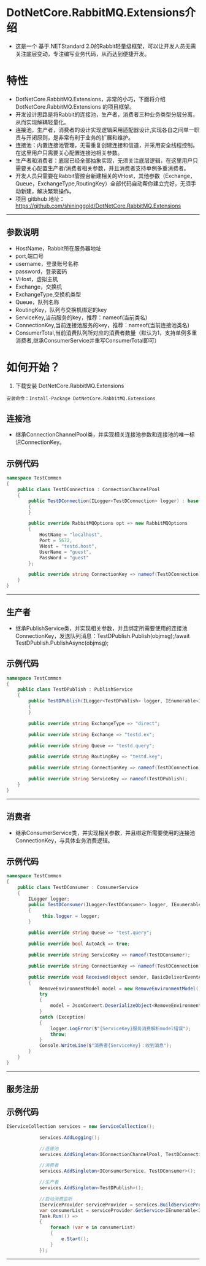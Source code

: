 
# DotNetCore.RabbitMQ.Extensions介绍

* 这是一个 基于.NETStandard 2.0的Rabbit轻量级框架，可以让开发人员无需关注底层变动，专注编写业务代码，从而达到便捷开发。

# 特性

* DotNetCore.RabbitMQ.Extensions，非常的小巧，下面将介绍 DotNetCore.RabbitMQ.Extensions 的项目框架。
* 开发设计思路是将Rabbit的连接池，生产者，消费者三种业务类型分层分离，从而实现解耦轻量化。
* 连接池，生产者，消费者的设计实现逻辑采用适配器设计,实现各自之间单一职责与开闭原则，是非常有利于业务的扩展和维护。
* 连接池：内置连接池管理，无需重复创建连接和信道，并采用安全线程控制。在这里用户只需要关心配置连接池相关参数。
* 生产者和消费者：底层已经全部抽象实现，无须关注底层逻辑，在这里用户只需要关心配置生产者/消费者相关参数，并且消费者支持单例多重消费者。
* 开发人员只需要在Rabbit管控台新建相关的VHost，其他参数（Exchange，Queue，ExchangeType,RoutingKey）全部代码自动帮你建立完好，无须手动新建，解决繁琐操作。
* 项目 gitbhub 地址：<https://github.com/shininggold/DotNetCore.RabbitMQ.Extensions>

---


## 参数说明

*  HostName，Rabbit所在服务器地址
*  port,端口号
*  username，登录账号名称
*  password，登录密码
*  VHost，虚拟主机
*  Exchange，交换机
*  ExchangeType,交换机类型
*  Queue，队列名称
*  RoutingKey，队列与交换机绑定的key
*  ServiceKey,当前服务的key，推荐：nameof(当前类名)
*  ConnectionKey,当前连接池服务的key，推荐：nameof(当前连接池类名)
*  ConsumerTotal,当前消费队列所对应的消费者数量（默认为1，支持单例多重消费者,继承ConsumerService并重写ConsumerTotal即可）
# 如何开始？



1. 下载安装 DotNetCore.RabbitMQ.Extensions

```
安装命令：Install-Package DotNetCore.RabbitMQ.Extensions
```
    

## 连接池

* 继承ConnectionChannelPool类，并实现相关连接池参数和连接池的唯一标识ConnectionKey。

## 示例代码

``` C#
namespace TestCommon
{
    public class TestDConnection : ConnectionChannelPool
    {
        public TestDConnection(ILogger<TestDConnection> logger) : base(logger)
        {
        }

        public override RabbitMQOptions opt => new RabbitMQOptions
        {
            HostName = "localhost",
            Port = 5672,
            VHost = "testd.host",
            UserName = "guest",
            PassWord = "guest"
        };

        public override string ConnectionKey => nameof(TestDConnection);
    }
}
```

---

## 生产者

* 继承PublishService类，并实现相关参数，并且绑定所需要使用的连接池ConnectionKey，发送队列消息：TestDPublish.Publish(objmsg);/await TestDPublish.PublishAsync(objmsg);

## 示例代码

``` C#
namespace TestCommon
{
    public class TestDPublish : PublishService
    {
        public TestDPublish(ILogger<TestDPublish> logger, IEnumerable<IConnectionChannelPool> connectionList) : base(logger, connectionList)
        {
        }

        public override string ExchangeType => "direct";

        public override string Exchange => "testd.ex";

        public override string Queue => "testd.query";

        public override string RoutingKey => "testd.key";

        public override string ConnectionKey => nameof(TestDConnection);

        public override string ServiceKey => nameof(TestDPublish);
    }
}
```

---

## 消费者

* 继承ConsumerService类，并实现相关参数，并且绑定所需要使用的连接池ConnectionKey，与具体业务消费逻辑。

## 示例代码

``` C#
namespace TestCommon
{
    public class TestDConsumer : ConsumerService
    {
        ILogger logger;
        public TestDConsumer(ILogger<TestDConsumer> logger, IEnumerable<IConnectionChannelPool> connectionList) : base(logger, connectionList)
        {
             this.logger = logger;
        }

        public override string Queue => "test.query";

        public override bool AutoAck => true;

        public override string ServiceKey => nameof(TestDConsumer);

        public override string ConnectionKey => nameof(TestDConnection);

        public override void Received(object sender, BasicDeliverEventArgs e)
        {
            RemoveEnvironmentModel model = new RemoveEnvironmentModel();
            try
            {
                model = JsonConvert.DeserializeObject<RemoveEnvironmentModel>(Encoding.UTF8.GetString(e.Body));
            }
            catch (Exception)
            {
                logger.LogError($"{ServiceKey}服务消费解析model错误");
                throw;
            }
            Console.WriteLine($"消费者{ServiceKey}：收到消息");
        }
    }
}
```

---

## 服务注册


## 示例代码

``` C#
IServiceCollection services = new ServiceCollection();

            services.AddLogging();

            //连接池
            services.AddSingleton<IConnectionChannelPool, TestDConnection>();

            //消费者
            services.AddSingleton<IConsumerService, TestDConsumer>();

            //生产者
            services.AddSingleton<TestDPublish>();

            //启动消费监听
            IServiceProvider serviceProvider = services.BuildServiceProvider();
            var consumerList = serviceProvider.GetService<IEnumerable<IConsumerService>>();
            Task.Run(() =>
            {
                foreach (var e in consumerList)
                {
                    e.Start();
                }
            });


```

---
